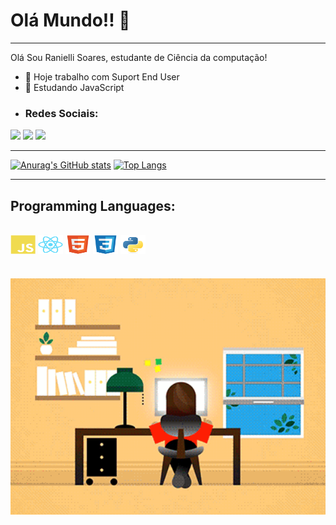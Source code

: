 
# Olá Mundo!! 👋

---
Olá Sou Ranielli Soares, estudante de Ciência da computação!
- 🔭 Hoje trabalho com Suport End User
- 🌱 Estudando JavaScript

* ### Redes Sociais:
<div> 
    <a href="https://instagram.com/Ranielle_soares" target="_blank"><img src="https://img.shields.io/badge/-Instagram-%23E4405F?style=for-the-badge&logo=instagram&logoColor=white" target="_blank"></a> 
  <a href = "mailto:ranielle.988@gmail.com"><img src="https://img.shields.io/badge/-Gmail-%23333?style=for-the-badge&logo=gmail&logoColor=white" target="_blank"></a>
  <a href="https://www.linkedin.com/in/ranielli-soares" target="_blank"><img src="https://img.shields.io/badge/-LinkedIn-%230077B5?style=for-the-badge&logo=linkedin&logoColor=white" target="_blank"></a> 
</div>

---

[![Anurag's GitHub stats](https://github-readme-stats.vercel.app/api?username=RanielliSoares&show_icons=true&theme=tokyonight)](https://github.com/RanielliSoares)
[![Top Langs](https://github-readme-stats.vercel.app/api/top-langs/?username=RanielliSoares&layout=donut&theme=tokyonight)](https://github.com/RanielliSoares)

---
## Programming Languages:
<div style="display: inline_block"><br>
  <img align="center" alt="Ranielli-Js" height="30" width="40" src="https://raw.githubusercontent.com/devicons/devicon/master/icons/javascript/javascript-plain.svg">
  <img align="center" alt="Ranielli-React" height="30" width="40" src="https://raw.githubusercontent.com/devicons/devicon/master/icons/react/react-original.svg">
  <img align="center" alt="Ranielli-HTML" height="30" width="40" src="https://raw.githubusercontent.com/devicons/devicon/master/icons/html5/html5-original.svg">
  <img align="center" alt="Ranielli-CSS" height="30" width="40" src="https://raw.githubusercontent.com/devicons/devicon/master/icons/css3/css3-original.svg">
  <img align="center" alt="Ranielli-Python" height="30" width="40" src="https://raw.githubusercontent.com/devicons/devicon/master/icons/python/python-original.svg">
</div>

#
 <div align="center">
<img src="/assets/gif/Gif.gif" width=600 >
 </div>
